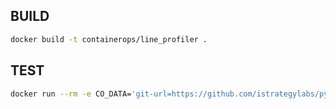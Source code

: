 ## BUILD

```bash
docker build -t containerops/line_profiler .
```

## TEST

```bash
docker run --rm -e CO_DATA='git-url=https://github.com/istrategylabs/python-profiling entry-file=debug.py' containerops/line_profiler
```
